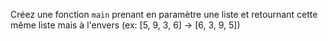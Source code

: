 Créez une fonction `main` prenant en paramètre une liste et retournant cette même liste mais à l'envers
(ex: [5, 9, 3, 6] -> [6, 3, 9, 5])
